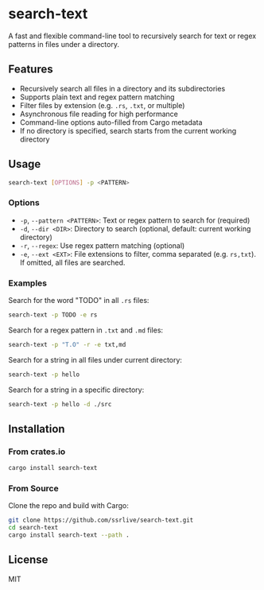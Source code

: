 # search-text

A fast and flexible command-line tool to recursively search for text
or regex patterns in files under a directory.

## Features
- Recursively search all files in a directory and its subdirectories
- Supports plain text and regex pattern matching
- Filter files by extension (e.g. `.rs`, `.txt`, or multiple)
- Asynchronous file reading for high performance
- Command-line options auto-filled from Cargo metadata
- If no directory is specified, search starts from the current working directory

## Usage

```sh
search-text [OPTIONS] -p <PATTERN>
```

### Options
- `-p`, `--pattern <PATTERN>`: Text or regex pattern to search for (required)
- `-d`, `--dir <DIR>`: Directory to search (optional, default: current working directory)
- `-r`, `--regex`: Use regex pattern matching (optional)
- `-e`, `--ext <EXT>`: File extensions to filter, comma separated (e.g. `rs,txt`). If omitted, all files are searched.

### Examples

Search for the word "TODO" in all `.rs` files:
```sh
search-text -p TODO -e rs
```

Search for a regex pattern in `.txt` and `.md` files:
```sh
search-text -p "T.O" -r -e txt,md
```

Search for a string in all files under current directory:
```sh
search-text -p hello
```

Search for a string in a specific directory:
```sh
search-text -p hello -d ./src
```

## Installation

### From crates.io
```sh
cargo install search-text
```

### From Source
Clone the repo and build with Cargo:
```sh
git clone https://github.com/ssrlive/search-text.git
cd search-text
cargo install search-text --path .
```

## License
MIT
